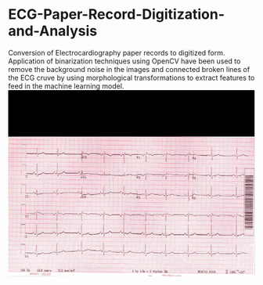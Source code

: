 # ECG-Paper-Record-Digitization-and-Analysis
Conversion of Electrocardiography paper records to digitized form. Application of binarization techniques using OpenCV have been used to remove the background noise in the images and connected broken lines of the ECG cruve by using morphological transformations to extract features to feed in the machine learning model.
![alt text](ResearchPics/Initial-Image-after-converting-from-pdf.png)

